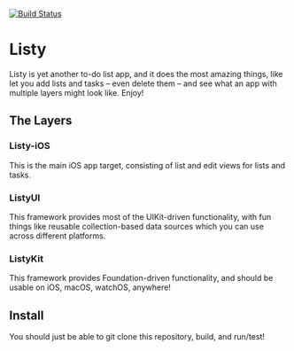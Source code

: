 [![Build Status](https://travis-ci.org/kevinwo/Listy.svg?branch=master)](https://travis-ci.org/kevinwo/Listy)

# Listy

Listy is yet another to-do list app, and it does the most amazing things, like let you add lists and tasks – even delete them – and see what an app with multiple layers might look like. Enjoy!

## The Layers

### Listy-iOS

This is the main iOS app target, consisting of list and edit views for lists and tasks.

### ListyUI

This framework provides most of the UIKit-driven functionality, with fun things like reusable collection-based data sources which you can use across different platforms.

### ListyKit

This framework provides Foundation-driven functionality, and should be usable on iOS, macOS, watchOS, anywhere!

## Install

You should just be able to git clone this repository, build, and run/test!